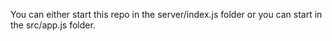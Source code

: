 You can either start this repo in the server/index.js folder or you can start in the src/app.js folder.
